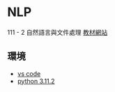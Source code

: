 # NLP
111 - 2 自然語言與文件處理
[教材網站](https://web.stanford.edu/~jurafsky/slp3/)

## 環境
- [vs code](https://code.visualstudio.com/download)
- [python 3.11.2](https://www.python.org/downloads/)
